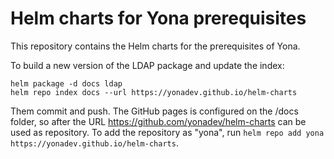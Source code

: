 # Helm charts for Yona prerequisites

This repository contains the Helm charts for the prerequisites of Yona.

To build a new version of the LDAP package and update the index:

```
helm package -d docs ldap
helm repo index docs --url https://yonadev.github.io/helm-charts
```

Them commit and push. The GitHub pages is configured on the /docs folder, so after the URL https://github.com/yonadev/helm-charts can be used as repository. To add the repository as "yona", run ``helm repo add yona https://yonadev.github.io/helm-charts``.
